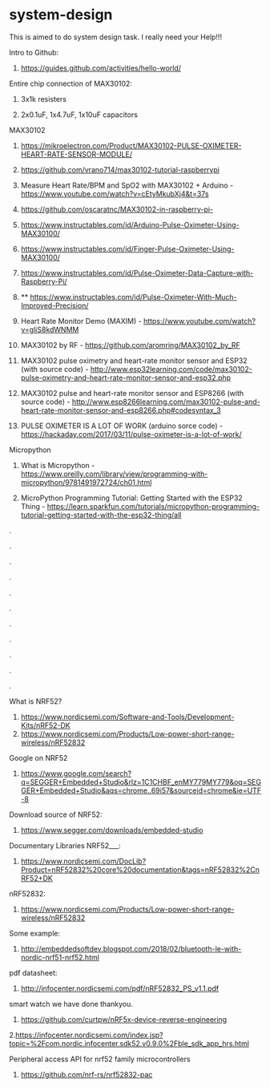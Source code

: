 # system-design

This is aimed to do system design task. I really need your Help!!!

Intro to Github:
1. https://guides.github.com/activities/hello-world/

Entire chip connection of MAX30102:
1. 3x1k resisters

2. 2x0.1uF, 1x4.7uF, 1x10uF capacitors


MAX30102
1. https://mikroelectron.com/Product/MAX30102-PULSE-OXIMETER-HEART-RATE-SENSOR-MODULE/

2. https://github.com/vrano714/max30102-tutorial-raspberrypi

3. Measure Heart Rate/BPM and SpO2 with MAX30102 + Arduino - https://www.youtube.com/watch?v=cEtyMkubXj4&t=37s

4. https://github.com/oscaratnc/MAX30102-in-raspberry-pi-

5. https://www.instructables.com/id/Arduino-Pulse-Oximeter-Using-MAX30100/

6. https://www.instructables.com/id/Finger-Pulse-Oximeter-Using-MAX30100/

7. https://www.instructables.com/id/Pulse-Oximeter-Data-Capture-with-Raspberry-Pi/

8. ** https://www.instructables.com/id/Pulse-Oximeter-With-Much-Improved-Precision/

9. Heart Rate Monitor Demo (MAXIM) - https://www.youtube.com/watch?v=gliS8kdWNMM

10. MAX30102 by RF - https://github.com/aromring/MAX30102_by_RF

11. MAX30102 pulse oximetry and heart-rate monitor sensor and ESP32 (with source code) - http://www.esp32learning.com/code/max30102-pulse-oximetry-and-heart-rate-monitor-sensor-and-esp32.php

12. MAX30102 pulse and heart-rate monitor sensor and ESP8266 (with source code) - http://www.esp8266learning.com/max30102-pulse-and-heart-rate-monitor-sensor-and-esp8266.php#codesyntax_3

13. PULSE OXIMETER IS A LOT OF WORK (arduino sorce code) - https://hackaday.com/2017/03/11/pulse-oximeter-is-a-lot-of-work/



Micropython

1. What is Micropython - https://www.oreilly.com/library/view/programming-with-micropython/9781491972724/ch01.html

2. MicroPython Programming Tutorial: Getting Started with the ESP32 Thing - https://learn.sparkfun.com/tutorials/micropython-programming-tutorial-getting-started-with-the-esp32-thing/all








.

.

.

.

.

.

.

.

.

.

.

What is NRF52?
1. https://www.nordicsemi.com/Software-and-Tools/Development-Kits/nRF52-DK
2. https://www.nordicsemi.com/Products/Low-power-short-range-wireless/nRF52832

Google on NRF52
1. https://www.google.com/search?q=SEGGER+Embedded+Studio&rlz=1C1CHBF_enMY779MY779&oq=SEGGER+Embedded+Studio&aqs=chrome..69i57&sourceid=chrome&ie=UTF-8

Download source of NRF52:
1. https://www.segger.com/downloads/embedded-studio

Documentary Libraries NRF52___:
1. https://www.nordicsemi.com/DocLib?Product=nRF52832%20core%20documentation&tags=nRF52832%2CnRF52+DK

nRF52832:
1. https://www.nordicsemi.com/Products/Low-power-short-range-wireless/nRF52832

Some example:
1. http://embeddedsoftdev.blogspot.com/2018/02/bluetooth-le-with-nordic-nrf51-nrf52.html

pdf datasheet:
1. http://infocenter.nordicsemi.com/pdf/nRF52832_PS_v1.1.pdf

smart watch we have done thankyou.
1. https://github.com/curtpw/nRF5x-device-reverse-engineering

2.https://infocenter.nordicsemi.com/index.jsp?topic=%2Fcom.nordic.infocenter.sdk52.v0.9.0%2Fble_sdk_app_hrs.html

Peripheral access API for nrf52 family microcontrollers
1. https://github.com/nrf-rs/nrf52832-pac

















